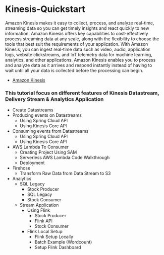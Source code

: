 # Kinesis-Quickstart

Amazon Kinesis makes it easy to collect, process, and analyze real-time, streaming data so you can get timely insights and react quickly to new information. Amazon Kinesis offers key capabilities to cost-effectively process streaming data at any scale, along with the flexibility to choose the tools that best suit the requirements of your application. With Amazon Kinesis, you can ingest real-time data such as video, audio, application logs, website clickstreams, and IoT telemetry data for machine learning, analytics, and other applications. Amazon Kinesis enables you to process and analyze data as it arrives and respond instantly instead of having to wait until all your data is collected before the processing can begin.

- [Amazon Kinesis](https://aws.amazon.com/kinesis/)

### This tutorial focus on different features of Kinesis Datastream, Delivery Stream & Analytics Application

- Create Datastreams
- Producing events on Datastreams
    - Using Spring Cloud API
    - Using Kinesis Core API
- Consuming events from Datastreams
    - Using Spring Cloud API
    - Using Kinesis Core API
- AWS Lambda To Consumer
    - Creating Project Using SAM
    - Serverless AWS Lambda Code Walkthrough
    - Deployment
- Firehose
    - Transform Raw Data from Data Stream to S3
- Analytics
    - SQL Legacy 
        - Stock Producer
        - SQL Legacy
        - Stock Consumer
    - Stream Application
        - Using Flink
            - Stock Producer
            - Flink API 
            - Stock Consumer
        - Flink Local Setup
            - Flink Setup Locally
            - Batch Example (Wordcount)
            - Setup Flink Dashboard
    


    
 
    

